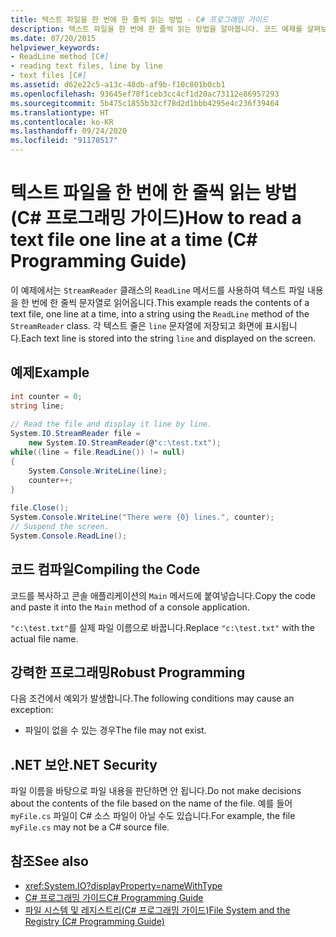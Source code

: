 ```yaml
---
title: 텍스트 파일을 한 번에 한 줄씩 읽는 방법 - C# 프로그래밍 가이드
description: 텍스트 파일을 한 번에 한 줄씩 읽는 방법을 알아봅니다. 코드 예제를 살펴보고 사용 가능한 추가 리소스를 확인합니다.
ms.date: 07/20/2015
helpviewer_keywords:
- ReadLine method [C#]
- reading text files, line by line
- text files [C#]
ms.assetid: d62e22c5-a13c-48db-af9b-f10c801b0cb1
ms.openlocfilehash: 93645ef78f1ceb3cc4cf1d20ac73112e86957293
ms.sourcegitcommit: 5b475c1855b32cf78d2d1bbb4295e4c236f39464
ms.translationtype: HT
ms.contentlocale: ko-KR
ms.lasthandoff: 09/24/2020
ms.locfileid: "91178517"
---
```

# <a name="how-to-read-a-text-file-one-line-at-a-time-c-programming-guide"></a><span data-ttu-id="87120-104">텍스트 파일을 한 번에 한 줄씩 읽는 방법(C# 프로그래밍 가이드)</span><span class="sxs-lookup"><span data-stu-id="87120-104">How to read a text file one line at a time (C# Programming Guide)</span></span>

<span data-ttu-id="87120-105">이 예제에서는 `StreamReader` 클래스의 `ReadLine` 메서드를 사용하여 텍스트 파일 내용을 한 번에 한 줄씩 문자열로 읽어옵니다.</span><span class="sxs-lookup"><span data-stu-id="87120-105">This example reads the contents of a text file, one line at a time, into a string using the `ReadLine` method of the `StreamReader` class.</span></span> <span data-ttu-id="87120-106">각 텍스트 줄은 `line` 문자열에 저장되고 화면에 표시됩니다.</span><span class="sxs-lookup"><span data-stu-id="87120-106">Each text line is stored into the string `line` and displayed on the screen.</span></span>  
  
## <a name="example"></a><span data-ttu-id="87120-107">예제</span><span class="sxs-lookup"><span data-stu-id="87120-107">Example</span></span>  
  
```csharp
int counter = 0;  
string line;  
  
// Read the file and display it line by line.  
System.IO.StreamReader file =
    new System.IO.StreamReader(@"c:\test.txt");  
while((line = file.ReadLine()) != null)  
{  
    System.Console.WriteLine(line);  
    counter++;  
}  
  
file.Close();  
System.Console.WriteLine("There were {0} lines.", counter);  
// Suspend the screen.  
System.Console.ReadLine();  
```  
  
## <a name="compiling-the-code"></a><span data-ttu-id="87120-108">코드 컴파일</span><span class="sxs-lookup"><span data-stu-id="87120-108">Compiling the Code</span></span>  

 <span data-ttu-id="87120-109">코드를 복사하고 콘솔 애플리케이션의 `Main` 메서드에 붙여넣습니다.</span><span class="sxs-lookup"><span data-stu-id="87120-109">Copy the code and paste it into the `Main` method of a console application.</span></span>  
  
 <span data-ttu-id="87120-110">`"c:\test.txt"`를 실제 파일 이름으로 바꿉니다.</span><span class="sxs-lookup"><span data-stu-id="87120-110">Replace `"c:\test.txt"` with the actual file name.</span></span>  
  
## <a name="robust-programming"></a><span data-ttu-id="87120-111">강력한 프로그래밍</span><span class="sxs-lookup"><span data-stu-id="87120-111">Robust Programming</span></span>  

 <span data-ttu-id="87120-112">다음 조건에서 예외가 발생합니다.</span><span class="sxs-lookup"><span data-stu-id="87120-112">The following conditions may cause an exception:</span></span>  
  
- <span data-ttu-id="87120-113">파일이 없을 수 있는 경우</span><span class="sxs-lookup"><span data-stu-id="87120-113">The file may not exist.</span></span>  
  
## <a name="net-security"></a><span data-ttu-id="87120-114">.NET 보안</span><span class="sxs-lookup"><span data-stu-id="87120-114">.NET Security</span></span>  

 <span data-ttu-id="87120-115">파일 이름을 바탕으로 파일 내용을 판단하면 안 됩니다.</span><span class="sxs-lookup"><span data-stu-id="87120-115">Do not make decisions about the contents of the file based on the name of the file.</span></span> <span data-ttu-id="87120-116">예를 들어 `myFile.cs` 파일이 C# 소스 파일이 아닐 수도 있습니다.</span><span class="sxs-lookup"><span data-stu-id="87120-116">For example, the file `myFile.cs` may not be a C# source file.</span></span>  
  
## <a name="see-also"></a><span data-ttu-id="87120-117">참조</span><span class="sxs-lookup"><span data-stu-id="87120-117">See also</span></span>

- <xref:System.IO?displayProperty=nameWithType>
- [<span data-ttu-id="87120-118">C# 프로그래밍 가이드</span><span class="sxs-lookup"><span data-stu-id="87120-118">C# Programming Guide</span></span>](../index.md)
- [<span data-ttu-id="87120-119">파일 시스템 및 레지스트리(C# 프로그래밍 가이드)</span><span class="sxs-lookup"><span data-stu-id="87120-119">File System and the Registry (C# Programming Guide)</span></span>](./index.md)
